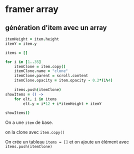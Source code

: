 # framer array

## génération d'item avec un array

```coffeescript
itemHeight = item.height
itemY = item.y

items = []

for i in [1..35]
	itemClone = item.copy()
	itemClone.name = "clone"
	itemClone.parent = scroll.content
	itemClone.opacity = item.opacity - 0.2*(i%4)
	
	items.push(itemClone)
showItems = () ->	
	for elt, i in items
		elt.y = i*12 + i*itemHeight + itemY
		
showItems()
```

On a une `item` de base.

on la clone avec `item.copy()`

On crée un tableau `items = []` et on ajoute un élément avec `items.push(itemClone)`